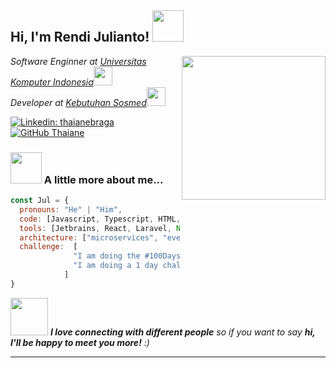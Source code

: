 
   
<h2> Hi, I'm Rendi Julianto! <img src="https://media.giphy.com/media/mGcNjsfWAjY5AEZNw6/giphy.gif" width="50"></h2>
<img align='right' src="https://i.pinimg.com/originals/e4/26/70/e426702edf874b181aced1e2fa5c6cde.gif" width="230">
<p><em>Software Enginner at <a href="https://www.unikom.ac.id/">Universitas Komputer Indonesia</a><img src="https://media.giphy.com/media/fYSnHlufseco8Fh93Z/giphy.gif" width="30"></br>Developer at <a href="https://www.kebutuhansosmed.com">Kebutuhan Sosmed</a><img src="https://media.giphy.com/media/WUlplcMpOCEmTGBtBW/giphy.gif" width="30"> 
</em></p>


[![Linkedin: thaianebraga](https://img.shields.io/badge/-rendijulianto-blue?style=flat-square&logo=Linkedin&logoColor=white&link=https://www.linkedin.com/in/rendijulianto/)](https://www.linkedin.com/in/rendijulianto/)
[![GitHub Thaiane](https://img.shields.io/github/followers/beliscript?label=follow&style=social)](https://github.com/beliscript)


### <img src="https://media.giphy.com/media/VgCDAzcKvsR6OM0uWg/giphy.gif" width="50"> A little more about me...  

```javascript
const Jul = {
  pronouns: "He" | "Him",
  code: [Javascript, Typescript, HTML, CSS, Golang, PHP, Java],
  tools: [Jetbrains, React, Laravel, Node],
  architecture: ["microservices", "event-driven", "design system pattern"],
  challenge:  [
              "I am doing the #100DaysOfCode challenge focused on react and typescript", 
              "I am doing a 1 day challenge at least 10 pages"
            ]
}
```

<img src="https://media.giphy.com/media/LnQjpWaON8nhr21vNW/giphy.gif" width="60"> <em><b>I love connecting with different people</b> so if you want to say <b>hi, I'll be happy to meet you more!</b> :)</em>

---

